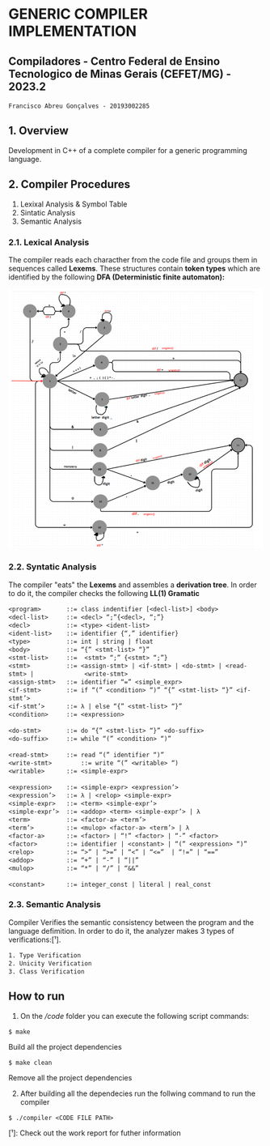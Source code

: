 # GENERIC COMPILER IMPLEMENTATION
## Compiladores - Centro Federal de Ensino Tecnologico de Minas Gerais (CEFET/MG) - 2023.2

```
Francisco Abreu Gonçalves - 20193002285
```

## 1. Overview
Development in C++ of a complete compiler for a generic programming language. 

## 2. Compiler Procedures
1. Lexixal Analysis & Symbol Table
2. Sintatic Analysis
3. Semantic Analysis

### 2.1. Lexical Analysis
The compiler reads each characther from the code file and groups them in sequences called **Lexems**. These structures contain **token types** which are identified by the following **DFA (Deterministic finite automaton):**

![datatext](https://github.com/Francis1408/Generic_Compiler/blob/main/img/Screenshot%20from%202024-07-08%2017-47-30.png)

### 2.2. Syntatic Analysis
The compiler "eats" the **Lexems** and assembles a **derivation tree**. In order to do it, the compiler checks the following **LL(1) Gramatic**

```
<program>    	::= class indentifier [<decl-list>] <body>
<decl-list>     ::= <decl> “;”{<decl>, “;”}
<decl>          ::= <type> <ident-list>
<ident-list>    ::= identifier {“,” identifier}
<type>          ::= int | string | float
<body>          ::= “{” <stmt-list> “}”
<stmt-list>     ::=  <stmt> “;” {<stmt> “;”}
<stmt>		    ::= <assign-stmt> | <if-stmt> | <do-stmt> | <read-stmt> |	           <write-stmt>
<assign-stmt> 	::= identifier “=” <simple_expr>
<if-stmt>		::= if “(” <condition> “)” “{” <stmt-list> “}” <if-stmt’>
<if-stmt’>		::= λ | else “{” <stmt-list> “}”
<condition>		::= <expression>

<do-stmt>		::= do “{” <stmt-list> “}” <do-suffix>
<do-suffix>		::= while “(” <condition> “)”

<read-stmt>		::= read “(” identifier “)”
<write-stmt>		::= write “(” <writable> “)
<writable>		::= <simple-expr>

<expression>	::= <simple-expr> <expression’>
<expression’>	::= λ | <relop> <simple-expr>
<simple-expr>	::= <term> <simple-expr’>
<simple-expr’>	::= <addop> <term> <simple-expr’> | λ
<term>		    ::= <factor-a> <term’>
<term’> 		::= <mulop> <factor-a> <term’> | λ
<factor-a>		::= <factor> | “!” <factor> | “-” <factor>
<factor>		::= identifier | <constant> | “(” <expression> “)”
<relop>		    ::= “>” | “>=” | “<” | “<=”  | “!=” | “==”
<addop>  		::= “+” | “-” | “||”
<mulop>		    ::= “*” | “/” | “&&”

<constant>		::= integer_const | literal | real_const
```

### 2.3. Semantic Analysis
Compiler Verifies the semantic consistency between the program and the language defimition. In order to do it, the analyzer makes 3 types of verifications:[¹]. 
```
1. Type Verification
2. Unicity Verification
3. Class Verification
```

## How to run
1. On the */code* folder you can execute the following script commands:


```shell
$ make 
```
Build all the project dependencies


```shell
$ make clean
```
Remove all the project dependencies

2. After building all the dependecies run the follwing command to run the compiler

```shell
$ ./compiler <CODE FILE PATH>
```

[¹]: Check out the work report for futher information